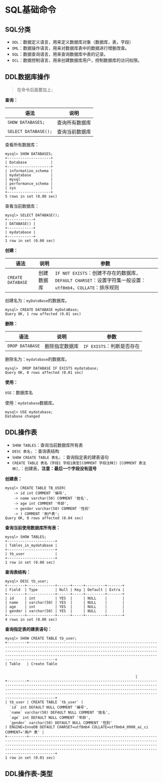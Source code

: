 # SQL基础命令

## SQL分类

- `DDL`：数据定义语言，用来定义数据库对象（数据库，表，字段）
- `DML`：数据操作语言，用来对数据库表中的数据进行增删改查。
- `DQL`：数据查询语言，用来查询数据库中表的记录。
- `DCL`：数据控制语言，用来创建数据库用户，控制数据库的访问权限。

## DDL数据库操作

> 在命令后面要加上`;`

**查询：**

|语法|说明|
|---|---|
|`SHOW DATABASES;`|查询所有数据库 |
|`SELECT DATABASE();`|查询当前数据库|

查看所有数据库：

```shell
mysql> SHOW DATABASES; 
+--------------------+
| Database           |
+--------------------+
| information_schema |
| mydatabase         |
| mysql              |
| performance_schema |
| sys                |
+--------------------+
5 rows in set (0.00 sec)
```

查看当前数据库：

```shell
mysql> SELECT DATABASE(); 
+------------+
| DATABASE() |
+------------+
| mydatabase |
+------------+
1 row in set (0.00 sec)
```

**创建：**

|语法|说明|参数|
|---|---|---|
|`CREATE DATABASE`|创建数据库 |`IF NOT EXISTS`：创建不存在的数据库，`DEFAULT CHARSET`：设置字符集一般设置：`utf8mb4`，`COLLATE`：排序规则|

创建名为：`myDataBase`的数据库。

```shell
mysql> CREATE DATABASE myDataBase;
Query OK, 1 row affected (0.01 sec)
```

**删除：**

|语法|说明|参数|
|---|---|---|
|`DROP DATABASE`|删除指定数据库|`IF EXISTS`：判断是否存在|

删除名为：`mydatabase`的数据库。

```shell
mysql>  DROP DATABASE IF EXISTS mydatabase;
Query OK, 0 rows affected (0.01 sec)
```

**使用：**

`USE`：数据库名

使用：`mydatabase`数据库。

```shell
mysql> USE mydatabase;
Database changed
```

## DDL操作表

- `SHOW TABLES`：查询当前数据库所有表
- `DESC 表名;` ：查询表结构
- `SHOW CREATE TABLE 表名;` ：查询指定表的建表语句
- `CREATE TABLE 表名（字段1 字段1类型[COMMENT 字段注释]）[COMMENT 表注释],`：创建表，**注意：最后一个字段没有逗号**

**创建表：**

```shell
mysql> CREATE TABLE TB_USER(
    -> id int COMMENT '编号',
    -> name varchar(50) COMMENT '姓名',
    -> age int COMMENT '年龄',
    -> gender varchar(50) COMMENT '性别'
    -> ) COMMENT '用户表';
Query OK, 0 rows affected (0.04 sec)
```

**查询当前使用数据库所有表：**

```shell
mysql> SHOW TABLES;
+----------------------+
| Tables_in_mydatabase |
+----------------------+
| tb_user              |
+----------------------+
1 row in set (0.00 sec)
```

**查询表结构：**

```shell
mysql> DESC tb_user;
+--------+-------------+------+-----+---------+-------+
| Field  | Type        | Null | Key | Default | Extra |
+--------+-------------+------+-----+---------+-------+
| id     | int         | YES  |     | NULL    |       |
| name   | varchar(50) | YES  |     | NULL    |       |
| age    | int         | YES  |     | NULL    |       |
| gender | varchar(50) | YES  |     | NULL    |       |
+--------+-------------+------+-----+---------+-------+
4 rows in set (0.00 sec)
```

**查询指定表的建表语句：**

```shell
mysql> SHOW CREATE TABLE tb_user;
+---------+----------------------------------------------------------------------------------------------------------------------------------------------------------------------------------------------------------------------------------------------------------------------------------------------------+
| Table   | Create Table


                                                            |
+---------+----------------------------------------------------------------------------------------------------------------------------------------------------------------------------------------------------------------------------------------------------------------------------------------------------+
| tb_user | CREATE TABLE `tb_user` (
  `id` int DEFAULT NULL COMMENT '编号',
  `name` varchar(50) DEFAULT NULL COMMENT '姓名',
  `age` int DEFAULT NULL COMMENT '年龄',
  `gender` varchar(50) DEFAULT NULL COMMENT '性别'
) ENGINE=InnoDB DEFAULT CHARSET=utf8mb4 COLLATE=utf8mb4_0900_ai_ci COMMENT='用户 表' |
+---------+----------------------------------------------------------------------------------------------------------------------------------------------------------------------------------------------------------------------------------------------------------------------------------------------------+
1 row in set (0.01 sec)
```

## DDL操作表-类型